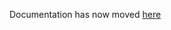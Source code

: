Documentation has now moved [here](https://github.com/WormBase/wormbase-architecture/tree/develop/transactor)